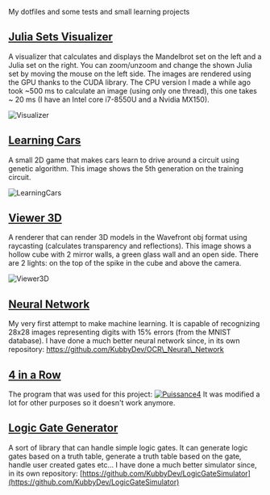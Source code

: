 My dotfiles and some tests and small learning projects

## [Julia Sets Visualizer](https://github.com/KubbyDev/Code/tree/master/CUDA/JuliaMandelbrotVisualizer)

A visualizer that calculates and displays the Mandelbrot set on the left and a Julia set on the right. You can zoom/unzoom and change the shown Julia set by moving the mouse on the left side. The images are rendered using the GPU thanks to the CUDA library. The CPU version I made a while ago took ~500 ms to calculate an image (using only one thread), this one takes ~ 20 ms (I have an Intel core i7-8550U and a Nvidia MX150).

![Visualizer](https://github.com/KubbyDev/Code/raw/master/CUDA/JuliaMandelbrotVisualizer/Demo.gif "Demo")

## [Learning Cars](https://github.com/KubbyDev/Code/tree/master/IntelliJ/LearningCars)

A small 2D game that makes cars learn to drive around a circuit using genetic algorithm. This image shows the 5th generation on the training circuit.

![LearningCars](https://i.imgur.com/Aoe64MN.jpg)

## [Viewer 3D](https://github.com/KubbyDev/Code/tree/master/IntelliJ/Viewer3D)

A renderer that can render 3D models in the Wavefront obj format using raycasting (calculates transparency and reflections). This image shows a hollow cube with 2 mirror walls, a green glass wall and an open side. There are 2 lights: on the top of the spike in the cube and above the camera.

![Viewer3D](https://i.imgur.com/IKxfEbv.jpg)

## [Neural Network](https://github.com/KubbyDev/Code/tree/master/Eclipse/NeuralNetwork)

My very first attempt to make machine learning. It is capable of recognizing 28x28 images representing digits with 15% errors (from the MNIST database).
I have done a much better neural network since, in its own repository: [https://github.com/KubbyDev/OCR\_Neural\_Network
](https://github.com/KubbyDev/OCR\_Neural\_Network)

## [4 in a Row](https://github.com/KubbyDev/Code/tree/master/Eclipse/Puissance4)

The program that was used for this project:
[![Puissance4](https://i.ibb.co/2NBbK0b/https-i-ytimg-com-vi-Fhdys94-Y70-maxresdefault.jpg)](https://www.youtube.com/watch?v=-Fhdys94Y70 "Puissance4")
It was modified a lot for other purposes so it doesn't work anymore.

## [Logic Gate Generator](https://github.com/KubbyDev/Code/tree/master/Eclipse/LogicGateGenerator)

A sort of library that can handle simple logic gates. It can generate logic gates based on a truth table, generate a truth table based on the gate, handle user created gates etc...
I have done a much better simulator since, in its own repository: [https://github.com/KubbyDev/LogicGateSimulator](https://github.com/KubbyDev/LogicGateSimulator)
